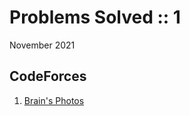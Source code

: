 # Problems Solved :: 1
November 2021

CodeForces
-----------------
1. [Brain's Photos](https://codeforces.com/problemset/problem/707/A)
